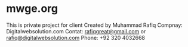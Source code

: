 # mwge.org
This is private project for client
Created by Muhammad Rafiq
Compnay: Digitalwebsolution.com
Contat: rafiqgreat@gmail.com or rafiq@digitalwebsolution.com
Phone: +92 320 4032668
